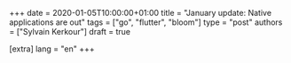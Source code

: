 +++
date = 2020-01-05T10:00:00+01:00
title = "January update: Native applications are out"
tags = ["go", "flutter", "bloom"]
type = "post"
authors = ["Sylvain Kerkour"]
draft = true

[extra]
lang = "en"
+++
